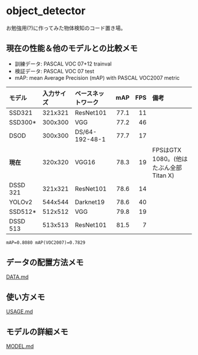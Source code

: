 # object_detector

お勉強用(?)に作ってみた物体検知のコード置き場。

## 現在の性能＆他のモデルとの比較メモ

- 訓練データ: PASCAL VOC 07+12 trainval
- 検証データ: PASCAL VOC 07 test
- mAP: mean Average Precision (mAP) with PASCAL VOC2007 metric

|モデル  |入力サイズ|ベースネットワーク|mAP |FPS |備考                                    |
|:-------|:---------|:-----------------|---:|---:|:---------------------------------------|
|SSD321  |321x321   |ResNet101         |77.1|  11|                                        |
|SSD300* |300x300   |VGG               |77.2|  46|                                        |
|DSOD    |300x300   |DS/64-192-48-1    |77.7|  17|                                        |
|**現在**|320x320   |VGG16             |78.3|  19|FPSはGTX 1080。(他はたぶん全部Titan X)  |
|DSSD 321|321x321   |ResNet101         |78.6|  14|                                        |
|YOLOv2  |544x544   |Darknet19         |78.6|  40|                                        |
|SSD512* |512x512   |VGG               |79.8|  19|                                        |
|DSSD 513|513x513   |ResNet101         |81.5|   7|                                        |

```txt
mAP=0.8080 mAP(VOC2007)=0.7829
```

## データの配置方法メモ

[DATA.md](./docs/DATA.md)

## 使い方メモ

[USAGE.md](./docs/USAGE.md)

## モデルの詳細メモ

[MODEL.md](./docs/MODEL.md)
